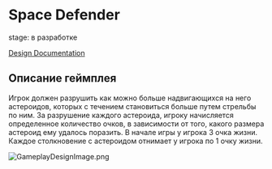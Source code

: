# Space Defender
stage: в разработке

[Design Documentation](https://docs.google.com/document/d/1P6l0y2K2D2z4WbhaLaGhtE4IQZTNRimQ_KtBZdDmz9U/edit?usp=sharing)

## Описание геймплея
Игрок должен разрушить как можно больше надвигающихся на него астероидов, которых с течением становиться больше путем стрельбы по ним. За разрушение каждого астероида, игроку начисляется определенное количество очков, в зависимости от того, какого размера астероид ему удалось поразить. В начале игры у игрока 3 очка жизни. Каждое столкновение с астероидом отнимает у игрока по 1 очку жизни.

![GameplayDesignImage.png](https://github.com/brichk1n/spacedefender/blob/main/GameplayDesignImage.png?raw=true)
